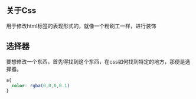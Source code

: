 ## 关于Css
用于修改html标签的表现形式的，就像一个粉刷工一样，进行装饰

## 选择器
要想修改一个东西，首先得找到这个东西，在css如何找到特定的地方，那便是选择器。
```css
a{
  color: rgba(0,0,0,0.1)
}
```

## 